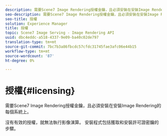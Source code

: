 ```yaml
---
description: 需要Scene7 Image Rendering授權金鑰，且必須安裝在安裝Image Rendering的每個系統上。
seo-description: 需要Scene7 Image Rendering授權金鑰，且必須安裝在安裝Image Rendering的每個系統上。
seo-title: 授權
solution: Experience Manager
title: 授權
topic: Scene7 Image Serving - Image Rendering API
uuid: dbc4eddc-a518-4337-9e09-ba40c02de797
translation-type: tm+mt
source-git-commit: 7bc7b3a86fbcdc57cfdc31745fae3afc06e44b15
workflow-type: tm+mt
source-wordcount: '87'
ht-degree: 0%

---
```



# 授權{#licensing}

需要Scene7 Image Rendering授權金鑰，且必須安裝在安裝Image Rendering的每個系統上。

沒有有效的授權，就無法執行影像演算。 安裝程式包括獲取和安裝許可證密鑰的步驟。
